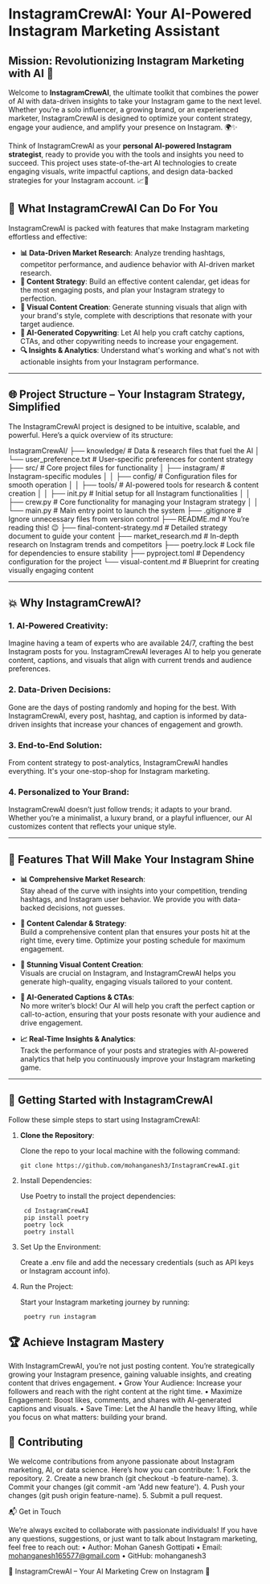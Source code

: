 # InstagramCrewAI: Your AI-Powered Instagram Marketing Assistant 

## **Mission: Revolutionizing Instagram Marketing with AI** 🌟

Welcome to **InstagramCrewAI**, the ultimate toolkit that combines the power of AI with data-driven insights to take your Instagram game to the next level. Whether you’re a solo influencer, a growing brand, or an experienced marketer, InstagramCrewAI is designed to optimize your content strategy, engage your audience, and amplify your presence on Instagram. 🌍✨

Think of InstagramCrewAI as your **personal AI-powered Instagram strategist**, ready to provide you with the tools and insights you need to succeed. This project uses state-of-the-art AI technologies to create engaging visuals, write impactful captions, and design data-backed strategies for your Instagram account. 📈📸

## 🧠 **What InstagramCrewAI Can Do For You**

InstagramCrewAI is packed with features that make Instagram marketing effortless and effective:

- **📊 Data-Driven Market Research**: Analyze trending hashtags, competitor performance, and audience behavior with AI-driven market research.
- **📅 Content Strategy**: Build an effective content calendar, get ideas for the most engaging posts, and plan your Instagram strategy to perfection.
- **🎨 Visual Content Creation**: Generate stunning visuals that align with your brand's style, complete with descriptions that resonate with your target audience.
- **📝 AI-Generated Copywriting**: Let AI help you craft catchy captions, CTAs, and other copywriting needs to increase your engagement.
- **🔍 Insights & Analytics**: Understand what's working and what's not with actionable insights from your Instagram performance.

---

## 🌐 **Project Structure – Your Instagram Strategy, Simplified**

The InstagramCrewAI project is designed to be intuitive, scalable, and powerful. Here’s a quick overview of its structure:

InstagramCrewAI/
├── knowledge/                       # Data & research files that fuel the AI
│   └── user_preference.txt          # User-specific preferences for content strategy
├── src/                             # Core project files for functionality
│   ├── instagram/                   # Instagram-specific modules
│   │   ├── config/                  # Configuration files for smooth operation
│   │   ├── tools/                   # AI-powered tools for research & content creation
│   │   ├── init.py              # Initial setup for all Instagram functionalities
│   │   ├── crew.py                  # Core functionality for managing your Instagram strategy
│   │   └── main.py                  # Main entry point to launch the system
├── .gitignore                       # Ignore unnecessary files from version control
├── README.md                        # You’re reading this! 😉
├── final-content-strategy.md        # Detailed strategy document to guide your content
├── market_research.md               # In-depth research on Instagram trends and competitors
├── poetry.lock                      # Lock file for dependencies to ensure stability
├── pyproject.toml                   # Dependency configuration for the project
└── visual-content.md                # Blueprint for creating visually engaging content

---

## 💥 **Why InstagramCrewAI?**

### 1. **AI-Powered Creativity**:  
Imagine having a team of experts who are available 24/7, crafting the best Instagram posts for you. InstagramCrewAI leverages AI to help you generate content, captions, and visuals that align with current trends and audience preferences.

### 2. **Data-Driven Decisions**:  
Gone are the days of posting randomly and hoping for the best. With InstagramCrewAI, every post, hashtag, and caption is informed by data-driven insights that increase your chances of engagement and growth.

### 3. **End-to-End Solution**:  
From content strategy to post-analytics, InstagramCrewAI handles everything. It's your one-stop-shop for Instagram marketing.

### 4. **Personalized to Your Brand**:  
InstagramCrewAI doesn’t just follow trends; it adapts to your brand. Whether you’re a minimalist, a luxury brand, or a playful influencer, our AI customizes content that reflects your unique style.

---

## 🌟 **Features That Will Make Your Instagram Shine**

- **📊 Comprehensive Market Research**:  
   Stay ahead of the curve with insights into your competition, trending hashtags, and Instagram user behavior. We provide you with data-backed decisions, not guesses.
  
- **📅 Content Calendar & Strategy**:  
   Build a comprehensive content plan that ensures your posts hit at the right time, every time. Optimize your posting schedule for maximum engagement.

- **🎨 Stunning Visual Content Creation**:  
   Visuals are crucial on Instagram, and InstagramCrewAI helps you generate high-quality, engaging visuals tailored to your content.

- **📝 AI-Generated Captions & CTAs**:  
   No more writer’s block! Our AI will help you craft the perfect caption or call-to-action, ensuring that your posts resonate with your audience and drive engagement.

- **📈 Real-Time Insights & Analytics**:  
   Track the performance of your posts and strategies with AI-powered analytics that help you continuously improve your Instagram marketing game.

---

## 🚀 **Getting Started with InstagramCrewAI**

Follow these simple steps to start using InstagramCrewAI:

  1. **Clone the Repository**:

     Clone the repo to your local machine with the following command:

         git clone https://github.com/mohanganesh3/InstagramCrewAI.git

  2. Install Dependencies:

      Use Poetry to install the project dependencies:

          cd InstagramCrewAI
          pip install poetry
     	  poetry lock
          poetry install

4. Set Up the Environment:

   Create a .env file and add the necessary credentials (such as API keys or Instagram account info).

5. Run the Project:

    Start your Instagram marketing journey by running:

        poetry run instagram

## 🏆 Achieve Instagram Mastery

With InstagramCrewAI, you’re not just posting content. You’re strategically growing your Instagram presence, gaining valuable insights, and creating content that drives engagement.
	•	Grow Your Audience: Increase your followers and reach with the right content at the right time.
	•	Maximize Engagement: Boost likes, comments, and shares with AI-generated captions and visuals.
	•	Save Time: Let the AI handle the heavy lifting, while you focus on what matters: building your brand.

## 🤝 Contributing

We welcome contributions from anyone passionate about Instagram marketing, AI, or data science. Here’s how you can contribute:
	1.	Fork the repository.
	2.	Create a new branch (git checkout -b feature-name).
	3.	Commit your changes (git commit -am 'Add new feature').
	4.	Push your changes (git push origin feature-name).
	5.	Submit a pull request.

📬 Get in Touch

We’re always excited to collaborate with passionate individuals! If you have any questions, suggestions, or just want to talk about Instagram marketing, feel free to reach out:
	•	Author: Mohan Ganesh Gottipati
	•	Email: mohanganesh165577@gmail.com
	•	GitHub: mohanganesh3

🌟 InstagramCrewAI – Your AI Marketing Crew on Instagram 🌟
